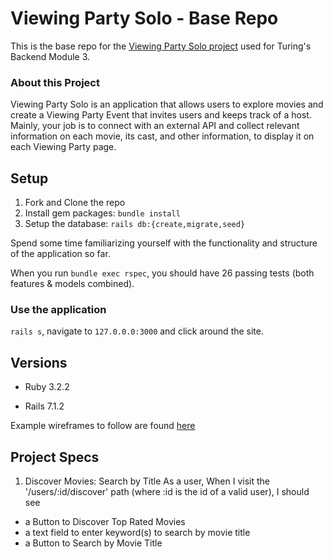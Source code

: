 # Viewing Party Solo - Base Repo

This is the base repo for the [Viewing Party Solo project](https://backend.turing.edu/module3/projects/viewing_party_solo) used for Turing's Backend Module 3.

### About this Project

Viewing Party Solo is an application that allows users to explore movies and create a Viewing Party Event that invites users and keeps track of a host. Mainly, your job is to connect with an external API and collect relevant information on each movie, its cast, and other information, to display it on each Viewing Party page. 

## Setup

1. Fork and Clone the repo
2. Install gem packages: `bundle install`
3. Setup the database: `rails db:{create,migrate,seed}`

Spend some time familiarizing yourself with the functionality and structure of the application so far. 

When you run `bundle exec rspec`, you should have 26 passing tests (both features & models combined). 

### Use the application
`rails s`, navigate to `127.0.0.0:3000` and click around the site. 


## Versions

- Ruby 3.2.2

- Rails 7.1.2

Example wireframes to follow are found [here](https://backend.turing.edu/module3/projects/viewing_party_solo/wireframes)

## Project Specs
1. Discover Movies: Search by Title
As a user,
When I visit the '/users/:id/discover' path (where :id is the id of a valid user),
I should see
- a Button to Discover Top Rated Movies
- a text field to enter keyword(s) to search by movie title
- a Button to Search by Movie Title
